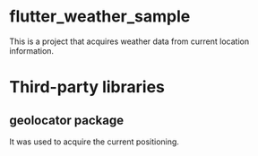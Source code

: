 # flutter_weather_sample

This is a project that acquires weather data from current location information.

# Third-party libraries

## geolocator package
It was used to acquire the current positioning.
